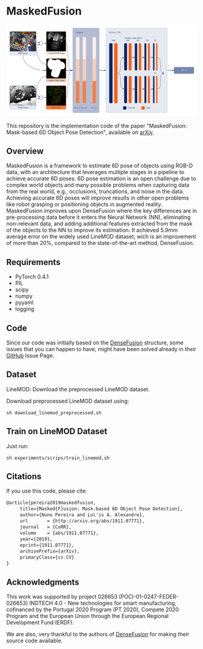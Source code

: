 # MaskedFusion

<p align="center">
	<img src ="img.png" width="1000" />
</p>

This repository is the implementation code of the paper "MaskedFusion: Mask-based 6D Object Pose Detection", available on [arXiv]().



## Overview

MaskedFusion is a framework to estimate 6D pose of objects using RGB-D data, with an architecture that leverages multiple stages in a pipeline to achieve accurate 6D poses. 6D pose estimation is an open challenge due to complex world objects and many possible problems when capturing data from the real world, e.g., occlusions, truncations, and noise in the data. Achieving accurate 6D poses will improve results in other open problems like robot grasping or positioning objects in augmented reality. MaskedFusion improves upon DenseFusion where the key differences are in pre-processing data before it enters the Neural Network (NN), eliminating non-relevant data, and adding additional features extracted from the mask of the objects to the NN to improve its estimation. It achieved 5.9mm average error on the widely used LineMOD dataset, wich is an improvement of more than 20%, compared to the state-of-the-art method, DenseFusion.



## Requirements

* PyTorch 0.4.1
* PIL
* scipy
* numpy
* pyyaml
* logging


## Code

Since our code was initially based on the [DenseFusion](https://github.com/j96w/DenseFusion/blob/master/README.md) structure, some issues that you can happen to have, might have been solved already in their [GitHub](https://github.com/j96w/DenseFusion/) Issue Page.

## Dataset

LineMOD: Download the preprocessed LineMOD dataset.

Download preprocessed LineMOD dataset using:
```
sh download_linemod_preprocessed.sh
```



## Train on LineMOD Dataset

Just run:
```
sh experiments/scrips/train_linemod.sh
```



## Citations

If you use this code, please cite:
```
@article{pereira2019maskedfusion,
     title={Masked{F}usion: Mask-based 6D Object Pose Detection},
     author={Nuno Pereira and Lu\'is A. Alexandre},
     url       = {http://arxiv.org/abs/1911.07771},
     journal   = {CoRR},
     volume    = {abs/1911.07771},
     year={2019},
     eprint={1911.07771},
     archivePrefix={arXiv},
     primaryClass={cs.CV}
}
```


## Acknowledgments

This work was supported by project 026653 (POCI-01-0247-FEDER-026653) INDTECH 4.0 - New technologies for smart manufacturing, cofinanced by the Portugal 2020 Program (PT 2020), Compete 2020 Program and the European Union through the European Regional Development Fund (ERDF).

We are also, very thankful to the authors of [DenseFusion](https://github.com/j96w/DenseFusion/) for making their source code available.


